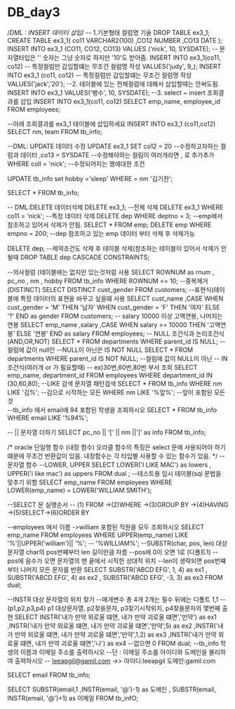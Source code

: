 # DB_day3

/*DML : INSERT 데이터 삽입*/
-- 1.기본형태 컬럼명 기술
DROP TABLE ex3_1;
CREATE TABLE ex3_1(
     co11 VARCHAR2(100)
    ,CO12 NUMBER
    ,CO13 DATE
);
INSERT INTO ex3_1 (CO11, CO12, CO13)
VALUES ('nick', 10, SYSDATE);
-- 문자열타입은 '' 숫자는 그냥 숫자로 하지만 '10'도 받아줌.
INSERT INTO ex3_1(co11, co12) -- 특정컬럼만 갑입할떄는 무조건 컬럼명 작성
VALUES('judy', 9_);
INSERT INTO ex3_1 (co11, co12)  -- 특정컬럼만 갑입할떄는 무조건 컬럼명 작성
VALUES('jack','20');
--2. 테이블에 있는 전체컬럼에 대해서 삽입할때는 안써도됨.
INSERT INTO ex3_1 VALUES('팽수', 10, SYSDATE);
--3. select ~ insert 조회결과를 삽입
INSERT INTO ex3_1(co11, co12)
SELECT emp_name, employee_id
FROM employees;


--아래 조회결과를 ex3_1 테이블에 삽입하세요
INSERT INTO ex3_1 (co11,co12)
SELECT nm, team
FROM tb_info;

--DML: UPDATE 데이터 수정
UPDATE ex3_1
SET co12 = 20  --수정하고자하는 컬럼과 데이터
   ,co13 = SYSDATE --수정해야하는 컬림이 여러개라면 , 로 추가추가
WHERE coll = 'nick'; --수정되어지는 행에대한 조건

UPDATE tb_info
set hobby ='sleep'
WHERE = nm '김기찬';

SELECT * FROM tb_info;

-- DML:DELETE 데이터삭제
DELETE ex3_1; --전체 삭제
DELETE ex3_1
WHERE co11 = 'nick'; --특정 데이터 삭제
DELETE dep
WHERE deptno = 3; --emp에서 참조하고 있어서 삭제가 안됨.
SELECT *
FROM emp;
DELETE emp
WHERE empno = 200; --dep 참조하고 있는 emp 데이터 부터 삭제 후 삭제가능

DELETE dep;
--제약조건도 삭제 후 테이블 삭제(참조하는 테이블이 있어서 삭제가 안될때
DROP TABLE dep CASCADE CONSTRAINTS;


--의사컬럼 (테이블에는 없지만 있는것처럼 사용
SELECT ROWNUM as rnum
            , pc_no
            , nm
            , hobby
FROM tb_info
WHERE ROWNUM <= 10;
--중복제거 (DISTINCT)
SELECT DISTINCT cust_gender
FROM customers;
--표현식(테이블에 특정 데이터의 표현을 바꾸고 싶을떄 사용
SELECT cust_name
      ,CASE WHEN cust_gender = 'M' THEN '남자'
            WHEN cust_gender = 'F' THEN '여자'
        ELSE '?'
        END as gender
FROM customers;
--  salary 10000 이상 고액연봉, 나머지는 연봉
SELECT emp_name
      ,salary
      ,CASE WHEN salary >= 10000 THEN '고액연봉'
           ELSE '연봉'
        END as salary
FROM employees;
-- NULL 조건식과 논리조건식(AND,OR,NOT)
SELECT *
FROM departments
WHERE parent_id IS NULL; --컬럼에 값이 null인
--NULL이 아닌은 IS NOT NULL
SELECT *
FROM departments
WHERE parent_id IS NOT NULL; --컬럼에 값이 NULL이 아닌
-- IN 조건식(여러개 or 가 필요할때)
-- ex)30번,60번,80번 부서 조회
SELECT emp_name, department_id
FROM employees
WHERE department_id IN (30,60,80);
--LIKE 검색 문자열 패턴검색
SELECT *
FROM tb_info
WHERE nm LIKE '김%'; --김으로 시작하는 모든
WHERE nm LIKE '%앞%'; --앞이 포함된 모든것  
--tb_info 에서 email에 94 포함된 학생을 조회하시오
SELECT *
FROM tb_info
WHERE email LIKE '%94%';

-- || 문자열 더하기
SELECT pc_no || '[' || nm ||']' as info
FROM tb_info;

/*
    oracle 단일행 함수 (내장 함수)
    오라클 함수의 특징은 select 문에 사용되어야 하기 떄문에
    무조건 반환값이 있음.
    내장함수는 각 타입별 사용할 수 있는 함수가 있음.
*/
--문자열 함수
--LOWER, UPPER
SELECT LOWER('I LIKE MAC') as lowers
      , UPPER('i like mac') as uppers
FROM dual ; --테스트용 임시 테이블(sql 문법을 맞추기 위함
SELECT emp_name
FROM employees
WHERE LOWER(emp_name) = LOWER('WILLIAM SMITH');

--SELECT 문 실행순서
-- (1) FROM ->(2)WHERE ->(3)GROUP BY ->(4)HAVING ->(5)SELECT->(6)ORDER BY

--employees 에서 이름 ->william 포함된 직원을 모두 조회하시오
SELECT emp_name
FROM employees
WHERE UPPER(emp_name) LIKE '%'||UPPER('william')|| '%';
-- '%WILLIAM%';
--SUBSTR(char, pos, len) 대상문자열 char의 pos번쨰부터 len 길이만큼 자름
--pos에 0이 오면 1로 (디폴트1)
--pos에 음수가 오면 문자열의 맨 끝에서 시작한 상대적 위치
--len이 생략되면 pos번쨰부터 나머지 모든 문자를 반환
SELECT SUBSTR('ABCD EFG', 1, 4)   as ex1
      , SUBSTR('ABCD EFG', 4)     as ex2
      , SUBSTR('ABCD EFG', -3, 3) as ex3
FROM dual;

--INSTR 대상 문자열의 위치 찾기
--매개변수 총 4개 2개는 필수 뒤에는 디폴트 1,1
--(p1,p2,p3,p4) p1 대상문자열, p2찾을문자, p3찾기시작위치, p4찾을문자의 몇번째 출현
SELECT INSTR('내가 만약 외로울 떄면, 내가 만약 괴로울 떄면','만약') as ex1
      ,INSTR('내가 만약 외로울 떄면, 내가 만약 괴로울 떄면','만약',5) as ex2
      ,INSTR('내가 만약 외로울 떄면, 내가 만약 괴로울 떄면','만약',1,2) as ex3
      ,INSTR('내가 만약 외로울 떄면, 내가 만약 괴로울 떄면','나') as ex4 --없으면 0
FROM dual;
--tb_info 학생의 이름과 이메일 주소를 출력하시오
--단 : 이메일 주소를 아이디와 도메인을 불리하여 출력하시오
--      leeapgil@gamil.com ->> 아이디:leeapgil 도메인:gamil.com

SELECT email
FROM tb_info;


SELECT SUBSTR(email,1 ,INSTR(email, '@')-1) as 도메인
     , SUBSTR(email, INSTR(email, '@')+1) as 이메일
FROM tb_infO;
